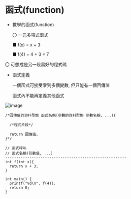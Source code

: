 # 函式(function)
- 數學的函式(function)

  〇 一元多項式函式 

    ■ f(x) = x + 3
    
    ■ f(4) = 4 + 3 = 7

〇 可想成是另一段寫好的程式碼

- 函式定義

  一個函式可接受零到多個變數, 但只能有一個回傳值

  函式內不能再定義其他函式

![image](https://user-images.githubusercontent.com/122972916/217112377-8c9cfac2-a578-4606-830e-51082b67c652.png)

```
/*回傳值的資料型態 函式名稱(參數的資料型態 參數名稱, ...){

  /*程式片段*/
  
  return 回傳值;
}*/

// 函式呼叫
// 函式名稱(引數值, ...)
-------------------------------------------------------
int f(int x){
  return x + 3;
}

int main() {
  printf("%d\n", f(4));
  return 0;
}
```
